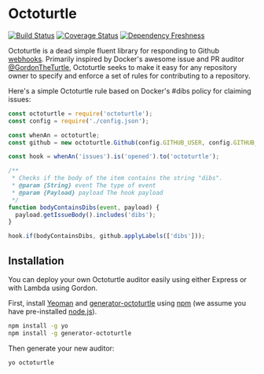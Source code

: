 # Octoturtle

[![Build Status](https://travis-ci.org/AndrewGuenther/octoturtle.svg?branch=master)](https://travis-ci.org/AndrewGuenther/octoturtle)
[![Coverage Status](https://coveralls.io/repos/github/AndrewGuenther/octoturtle/badge.svg?branch=master)](https://coveralls.io/github/AndrewGuenther/octoturtle?branch=master)
[![Dependency Freshness](https://david-dm.org/AndrewGuenther/octoturtle.svg)]()

Octoturtle is a dead simple fluent library for responding to Github
[webhooks][1]. Primarily inspired by Docker's awesome issue and PR auditor
[@GordonTheTurtle][2], Octoturtle seeks to make it easy for any repository owner to
specify and enforce a set of rules for contributing to a repository.

Here's a simple Octoturtle rule based on Docker's #dibs policy for claiming
issues:
```javascript
const octoturtle = require('octoturtle');
const config = require('./config.json');

const whenAn = octoturtle;
const github = new octoturtle.Github(config.GITHUB_USER, config.GITHUB_TOKEN);

const hook = whenAn('issues').is('opened').to('octoturtle');

/**
 * Checks if the body of the item contains the string "dibs".
 * @param {String} event The type of event
 * @param {Payload} payload The hook payload
 */
function bodyContainsDibs(event, payload) {
  payload.getIssueBody().includes('dibs');
}

hook.if(bodyContainsDibs, github.applyLabels(['dibs']));
```

## Installation

You can deploy your own Octoturtle auditor easily using either Express or with
Lambda using Gordon.

First, install [Yeoman][4] and [generator-octoturtle][5] using
[npm][6] (we assume you have pre-installed
[node.js][7]).

```bash
npm install -g yo
npm install -g generator-octoturtle
```

Then generate your new auditor:

```bash
yo octoturtle
```

[1]: https://developer.github.com/webhooks/
[2]: https://www.github.com/GordonTheTurtle
[3]: https://www.github.com/Docker
[4]: http://yeoman.io
[5]: https://github.com/AndrewGuenther/generator-octoturtle
[6]: https://www.npmjs.com/
[7]: https://nodejs.org/
